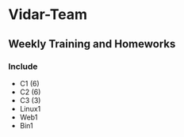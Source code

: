 # Vidar-Team
## Weekly Training and Homeworks
### Include
* C1 (6)
* C2 (6)
* C3 (3)
* Linux1
* Web1
* Bin1